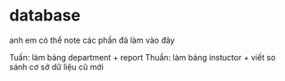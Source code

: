 # database
anh em có thể note các phần đã làm vào đây

Tuấn: làm bảng department + report
Thuần: làm bảng instuctor + viết so sánh cơ sở dữ liệu cũ mới
